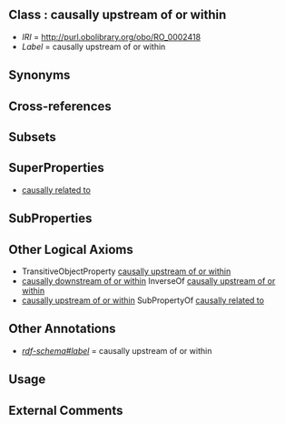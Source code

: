 
## Class : causally upstream of or within

 * *IRI* = http://purl.obolibrary.org/obo/RO_0002418
 * *Label* = causally upstream of or within

## Synonyms


## Cross-references


## Subsets


## SuperProperties

 * [causally related to](../../RO/10/RO_0002410.md)

## SubProperties


## Other Logical Axioms

 * TransitiveObjectProperty [causally upstream of or within](../../RO/18/RO_0002418.md)
 * [causally downstream of or within](../../RO/27/RO_0002427.md) InverseOf [causally upstream of or within](../../RO/18/RO_0002418.md)
 * [causally upstream of or within](../../RO/18/RO_0002418.md) SubPropertyOf [causally related to](../../RO/10/RO_0002410.md)

## Other Annotations

 * *[rdf-schema#label](../../el/rdf-schema#label.md)* = causally upstream of or within

## Usage


## External Comments

